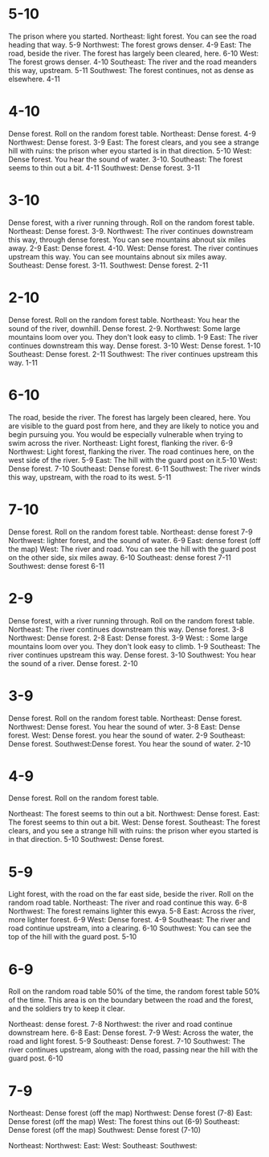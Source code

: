 # 5-10
The prison where you started. 
Northeast: light forest. You can see the road heading that way. 5-9
Northwest: The forest grows denser. 4-9
East: The road, beside the river. The forest has largely been cleared, here. 6-10
West:  The forest grows denser. 4-10
Southeast: The river and the road meanders this way, upstream. 5-11
Southwest: The forest continues, not as dense as elsewhere. 4-11 

# 4-10
Dense forest. Roll on the random forest table.
Northeast: Dense forest. 4-9
Northwest: Dense forest. 3-9
East: The forest clears, and you see a strange hill with ruins: the prison wher eyou started is in that direction. 5-10
West: Dense forest. You hear the sound of water. 3-10.
Southeast: The forest seems to thin out a bit. 4-11
Southwest: Dense forest. 3-11

# 3-10
Dense forest, with a river running through. Roll on the random forest table.
Northeast: Dense forest. 3-9.
Northwest: The river continues downstream this way, through dense forest. You can see mountains abnout six miles away. 2-9
East: Dense forest. 4-10.
West: Dense forest. The river continues upstream this way. You can see mountains abnout six miles away.
Southeast: Dense forest. 3-11.
Southwest: Dense forest. 2-11

# 2-10
Dense forest. Roll on the random forest table.
Northeast: You hear the sound of the river, downhill. Dense forest. 2-9.
Northwest: Some large mountains loom over you. They don't look easy to climb. 1-9
East:  The river continues downstream this way. Dense forest. 3-10
West: Dense forest. 1-10
Southeast:  Dense forest. 2-11
Southwest: The river continues upstream this way.  1-11 

# 6-10
The road, beside the river. The forest has largely been cleared, here. 
You are visible to the guard post from here, and they are likely to notice you and begin pursuing you. You would be especially vulnerable when trying to swim across the river.
Northeast: Light forest, flanking the river. 6-9
Northwest: Light forest, flanking the river. The road continues here, on the west side of the river. 5-9
East: The hill with the guard post on it.5-10
West: Dense forest. 7-10
Southeast: Dense forest. 6-11
Southwest: The river winds this way, upstream, with the road to its west. 5-11



# 7-10

Dense forest. Roll on the random forest table.
Northeast: dense forest 7-9
Northwest: lighter forest, and the sound of water. 6-9
East: dense forest (off the map)
West: The river and road. You can see the hill with the guard post on the other side, six miles away. 6-10
Southeast: dense forest 7-11
Southwest: dense forest 6-11



# 2-9
Dense forest, with a river running through. Roll on the random forest table.
Northeast: The river continues downstream this way. Dense forest. 3-8
Northwest: Dense forest. 2-8
East: Dense forest. 3-9
West: : Some large mountains loom over you. They don't look easy to climb.  1-9
Southeast: The river continues upstream this way. Dense forest. 3-10
Southwest: You hear the sound of a river. Dense forest. 2-10

# 3-9
Dense forest. Roll on the random forest table.
Northeast: Dense forest.
Northwest: Dense forest. You hear the sound of wter. 3-8
East: Dense forest. 
West: Dense forest. you hear the sound of water. 2-9
Southeast: Dense forest. 
Southwest:Dense forest. You hear the sound of water. 2-10

# 4-9
Dense forest. Roll on the random forest table.

Northeast: The forest seems to thin out a bit.
Northwest:  Dense forest.
East: The forest seems to thin out a bit. 
West:  Dense forest.
Southeast: The forest clears, and you see a strange hill with ruins: the prison wher eyou started is in that direction. 5-10
Southwest:  Dense forest.

# 5-9
Light forest, with the road on the far east side, beside the river. Roll on the random road table.
Northeast: The river and road continue this way. 6-8
Northwest: The forest remains lighter this ewya. 5-8
East: Across the river, more lighter forest. 6-9
West: Dense forest. 4-9
Southeast: The river and road continue upstream, into a clearing. 6-10
Southwest: You can see the top of the hill with the guard post. 5-10

# 6-9
Roll on the random road table 50% of the time, the random forest table 50% of the time.  This area is on the boundary between the road and the forest, and the soldiers try to keep it clear. 


Northeast: dense forest. 7-8
Northwest: the river and road continue downstream here. 6-8
East: Dense forest. 7-9
West: Across the water, the road and light forest. 5-9
Southeast: Dense forest. 7-10
Southwest: The river continues upstream, along with the road, passing near the hill with the guard post. 6-10

# 7-9
Northeast: Dense forest (off the map)
Northwest: Dense forest (7-8)
East: Dense forest (off the map)
West: The forest thins out (6-9)
Southeast: Dense forest (off the map)
Southwest: Dense forest (7-10)


Northeast: 
Northwest:
East:
West: 
Southeast: 
Southwest: